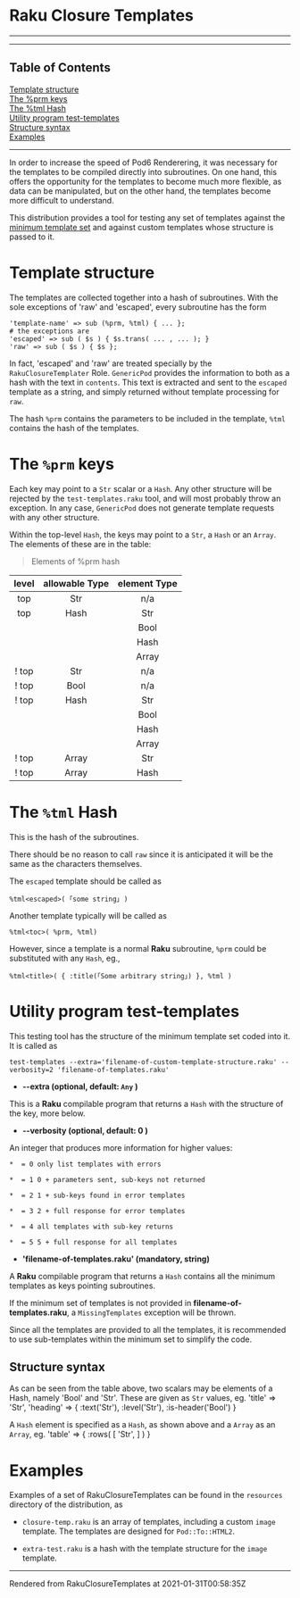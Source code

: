 # Raku Closure Templates

----
----
## Table of Contents
[Template structure](#template-structure)  
[The %prm keys](#the-prm-keys)  
[The %tml Hash](#the-tml-hash)  
[Utility program test-templates](#utility-program-test-templates)  
[Structure syntax](#structure-syntax)  
[Examples](#examples)  

----
In order to increase the speed of Pod6 Renderering, it was necessary for the templates to be compiled directly into subroutines. On one hand, this offers the opportunity for the templates to become much more flexible, as data can be manipulated, but on the other hand, the templates become more difficult to understand.

This distribution provides a tool for testing any set of templates against the [minimum template set](PodTemplates.md) and against custom templates whose structure is passed to it.

# Template structure
The templates are collected together into a hash of subroutines. With the sole exceptions of 'raw' and 'escaped', every subroutine has the form

```
'template-name' => sub (%prm, %tml) { ... };
# the exceptions are
'escaped' => sub ( $s ) { $s.trans( ... , ... ); }
'raw' => sub ( $s ) { $s };
```
In fact, 'escaped' and 'raw' are treated specially by the `RakuClosureTemplater` Role. `GenericPod` provides the information to both as a hash with the text in `contents`. This text is extracted and sent to the `escaped` template as a string, and simply returned without template processing for `raw`.

The hash `%prm` contains the parameters to be included in the template, `%tml` contains the hash of the templates.

# The `%prm` keys
Each key may point to a `Str` scalar or a `Hash`. Any other structure will be rejected by the `test-templates.raku` tool, and will most probably throw an exception. In any case, `GenericPod` does not generate template requests with any other structure.

Within the top-level `Hash`, the keys may point to a `Str`, a `Hash` or an `Array`. The elements of these are in the table:

>Elements of %prm hash

 | level | allowable Type | element Type |
|:----:|:----:|:----:|
 | top | Str | n/a |
 | top | Hash | Str |
 |  |  | Bool |
 |  |  | Hash |
 |  |  | Array |
 | ! top | Str | n/a |
 | ! top | Bool | n/a |
 | ! top | Hash | Str |
 |  |  | Bool |
 |  |  | Hash |
 |  |  | Array |
 | ! top | Array | Str |
 | ! top | Array | Hash |

# The `%tml` Hash
This is the hash of the subroutines.

There should be no reason to call `raw` since it is anticipated it will be the same as the characters themselves.

The `escaped` template should be called as

```
%tml<escaped>( ｢some string｣ )
```
Another template typically will be called as

```
%tml<toc>( %prm, %tml)
```
However, since a template is a normal **Raku** subroutine, `%prm` could be substituted with any `Hash`, eg.,

```
%tml<title>( { :title(｢Some arbitrary string｣) }, %tml )
```
# Utility program test-templates
This testing tool has the structure of the minimum template set coded into it. It is called as

```
test-templates --extra='filename-of-custom-template-structure.raku' --verbosity=2 'filename-of-templates.raku'
```
*  **--extra (optional, default: `Any` )**

This is a **Raku** compilable program that returns a `Hash` with the structure of the key, more below.

*  **--verbosity (optional, default: 0 )**

An integer that produces more information for higher values:

	*  = 0 only list templates with errors

	*  = 1 0 + parameters sent, sub-keys not returned

	*  = 2 1 + sub-keys found in error templates

	*  = 3 2 + full response for error templates

	*  = 4 all templates with sub-key returns

	*  = 5 5 + full response for all templates

*  **'filename-of-templates.raku' (mandatory, string)**

A **Raku** compilable program that returns a `Hash` contains all the minimum templates as keys pointing subroutines.

If the minimum set of templates is not provided in **filename-of-templates.raku**, a `MissingTemplates` exception will be thrown.

Since all the templates are provided to all the templates, it is recommended to use sub-templates within the minimum set to simplify the code.

## Structure syntax
As can be seen from the table above, two scalars may be elements of a Hash, namely 'Bool' and 'Str'. These are given as `Str` values, eg. 'title' => 'Str', 'heading' => { :text('Str'), :level('Str'), :is-header('Bool') }

A `Hash` element is specified as a `Hash`, as shown above and a `Array` as an `Array`, eg. 'table' => { :rows( [ 'Str', ] ) }

# Examples
Examples of a set of RakuClosureTemplates can be found in the `resources` directory of the distribution, as



*  `closure-temp.raku` is an array of templates, including a custom `image` template. The templates are designed for `Pod::To::HTML2`.

*  `extra-test.raku` is a hash with the template structure for the `image` template.





----
Rendered from RakuClosureTemplates at 2021-01-31T00:58:35Z